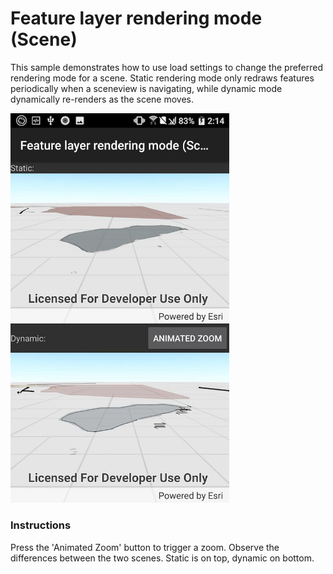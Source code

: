 # Feature layer rendering mode (Scene)

This sample demonstrates how to use load settings to change the preferred rendering mode for a scene. Static rendering mode only redraws features periodically when a sceneview is navigating, while dynamic mode dynamically re-renders as the scene moves.

<img src="FeatureLayerRenderingModeScene.jpg" width="350"/>

### Instructions

Press the 'Animated Zoom' button to trigger a zoom. Observe the differences between the two scenes. Static is on top, dynamic on bottom.